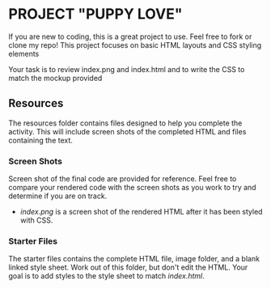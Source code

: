 # PROJECT "PUPPY LOVE"

If you are new to coding, this is a great project to use. Feel free to fork or clone my repo!
This project focuses on basic HTML layouts and CSS styling elements

Your task is to review index.png and index.html and to write the CSS to match the mockup provided

## Resources

The resources folder contains files designed to help you complete the activity. This will include screen shots of the completed HTML and files containing the text.

### Screen Shots

Screen shot of the final code are provided for reference. Feel free to compare your rendered code with the screen shots as you work to try and determine if you are on track.

- *index.png* is a screen shot of the rendered HTML after it has been styled with CSS.

### Starter Files

The starter files contains the complete HTML file, image folder, and a blank linked style sheet. Work out of this folder, but don't edit the HTML. Your goal is to add styles to the style sheet to match *index.html*.



